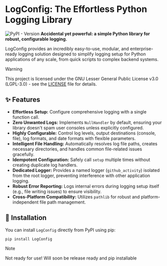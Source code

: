 # LogConfig: The Effortless Python Logging Library

![PyPI - Version](https://img.shields.io/pypi/v/LogConfig.svg)
**Accidental yet powerful: a simple Python library for robust, configurable logging.**

LogConfig provides an incredibly easy-to-use, modular, and enterprise-ready logging solution designed to simplify logging setup for Python applications of any scale, from quick scripts to complex backend systems.<br>

> [!WARNING]
> This project is licensed under the GNU Lesser General Public License v3.0 (LGPL-3.0) - see the [LICENSE](https://www.gnu.org/licenses/lgpl-3.0.html) file for details.

## ✨ Features

* **Effortless Setup:** Configure comprehensive logging with a single function call.
* **Zero Unwanted Logs:** Implements `NullHandler` by default, ensuring your library doesn't spam user consoles unless explicitly configured.
* **Highly Configurable:** Control log levels, output destinations (console, file), log formats, and date formats with flexible parameters.
* **Intelligent File Handling:** Automatically resolves log file paths, creates necessary directories, and handles common file-related issues gracefully.
* **Idempotent Configuration:** Safely call `setup` multiple times without creating duplicate log handlers.
* **Dedicated Logger:** Provides a named logger (`github_activity`) isolated from the root logger, preventing interference with other application logging.
* **Robust Error Reporting:** Logs internal errors during logging setup itself (e.g., file writing issues) to ensure visibility.
* **Cross-Platform Compatibility:** Utilizes `pathlib` for robust and platform-independent file path management.

## 🚀 Installation

You can install `LogConfig` directly from PyPI using pip:

```bash
pip install LogConfig
```
> [!NOTE]
> Not ready for use!
> Will soon be release ready and pip installable
